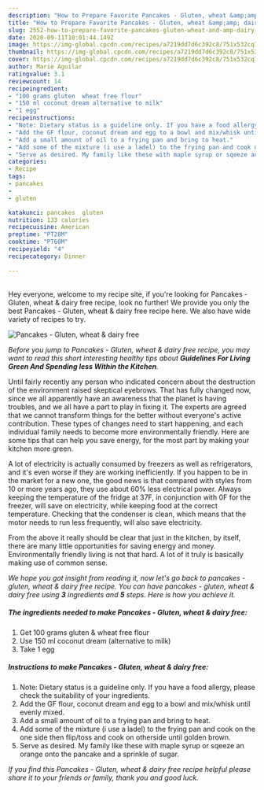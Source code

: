 ```yaml
---
description: "How to Prepare Favorite Pancakes - Gluten, wheat &amp;amp; dairy free"
title: "How to Prepare Favorite Pancakes - Gluten, wheat &amp;amp; dairy free"
slug: 2552-how-to-prepare-favorite-pancakes-gluten-wheat-and-amp-dairy-free
date: 2020-09-11T10:01:44.149Z
image: https://img-global.cpcdn.com/recipes/a7219dd7d6c392c8/751x532cq70/pancakes-gluten-wheat-dairy-free-recipe-main-photo.jpg
thumbnail: https://img-global.cpcdn.com/recipes/a7219dd7d6c392c8/751x532cq70/pancakes-gluten-wheat-dairy-free-recipe-main-photo.jpg
cover: https://img-global.cpcdn.com/recipes/a7219dd7d6c392c8/751x532cq70/pancakes-gluten-wheat-dairy-free-recipe-main-photo.jpg
author: Marie Aguilar
ratingvalue: 3.1
reviewcount: 14
recipeingredient:
- "100 grams gluten  wheat free flour"
- "150 ml coconut dream alternative to milk"
- "1 egg"
recipeinstructions:
- "Note: Dietary status is a guideline only. If you have a food allergy, please check the suitability of your ingredients."
- "Add the GF flour, coconut dream and egg to a bowl and mix/whisk until evenly mixed."
- "Add a small amount of oil to a frying pan and bring to heat."
- "Add some of the mixture (i use a ladel) to the frying pan and cook on the one side then flip/toss and cook on otherside until golden brown."
- "Serve as desired. My family like these with maple syrup or sqeeze an orange onto the pancake and a sprinkle of sugar."
categories:
- Recipe
tags:
- pancakes
- 
- gluten

katakunci: pancakes  gluten 
nutrition: 133 calories
recipecuisine: American
preptime: "PT28M"
cooktime: "PT60M"
recipeyield: "4"
recipecategory: Dinner

---
```

<br>
Hey everyone, welcome to my recipe site, if you're looking for Pancakes - Gluten, wheat &amp; dairy free recipe, look no further! We provide you only the best Pancakes - Gluten, wheat &amp; dairy free recipe here. We also have wide variety of recipes to try.
<br>


![Pancakes - Gluten, wheat &amp; dairy free](https://img-global.cpcdn.com/recipes/a7219dd7d6c392c8/751x532cq70/pancakes-gluten-wheat-dairy-free-recipe-main-photo.jpg)

<i>Before you jump to Pancakes - Gluten, wheat &amp; dairy free recipe, you may want to read this short interesting healthy tips about 
<strong>Guidelines For Living Green And Spending less Within the Kitchen</strong>.</i>
</br>

Until fairly recently any person who indicated concern about the destruction of the environment raised skeptical eyebrows. That has fully changed now, since we all apparently have an awareness that the planet is having troubles, and we all have a part to play in fixing it. The experts are agreed that we cannot transform things for the better without everyone's active contribution. These types of changes need to start happening, and each individual family needs to become more environmentally friendly. Here are some tips that can help you save energy, for the most part by making your kitchen more green.

A lot of electricity is actually consumed by freezers as well as refrigerators, and it's even worse if they are working inefficiently. If you happen to be in the market for a new one, the good news is that compared with styles from 10 or more years ago, they use about 60% less electrical power. Always keeping the temperature of the fridge at 37F, in conjunction with 0F for the freezer, will save on electricity, while keeping food at the correct temperature. Checking that the condenser is clean, which means that the motor needs to run less frequently, will also save electricity.

From the above it really should be clear that just in the kitchen, by itself, there are many little opportunities for saving energy and money. Environmentally friendly living is not that hard. A lot of it truly is basically making use of common sense.


<i>We hope you got insight from reading it, now let's go back to pancakes - gluten, wheat &amp; dairy free recipe. You can have pancakes - gluten, wheat &amp; dairy free using <strong>3</strong> ingredients and <strong>5</strong> steps. Here is how you achieve it.
</i>

##### The ingredients needed to make Pancakes - Gluten, wheat &amp; dairy free:

1. Get 100 grams gluten &amp; wheat free flour
1. Use 150 ml coconut dream (alternative to milk)
1. Take 1 egg


##### Instructions to make Pancakes - Gluten, wheat &amp; dairy free:

1. Note: Dietary status is a guideline only. If you have a food allergy, please check the suitability of your ingredients.
1. Add the GF flour, coconut dream and egg to a bowl and mix/whisk until evenly mixed.
1. Add a small amount of oil to a frying pan and bring to heat.
1. Add some of the mixture (i use a ladel) to the frying pan and cook on the one side then flip/toss and cook on otherside until golden brown.
1. Serve as desired. My family like these with maple syrup or sqeeze an orange onto the pancake and a sprinkle of sugar.


<i>If you find this Pancakes - Gluten, wheat &amp; dairy free recipe helpful please share it to your friends or family, thank you and good luck.</i>
